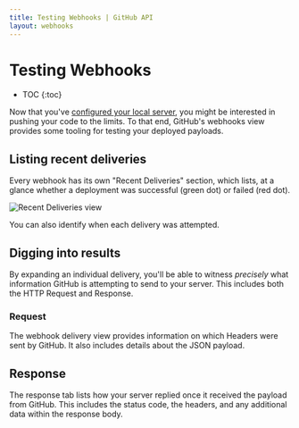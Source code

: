 ```yaml
---
title: Testing Webhooks | GitHub API
layout: webhooks
---
```


# Testing Webhooks

* TOC
{:toc}

Now that you've [configured your local server](/hooks/configuring/), you might
be interested in pushing your code to the limits. To that end, GitHub's webhooks
view provides some tooling for testing your deployed payloads.


## Listing recent deliveries

Every webhook has its own "Recent Deliveries" section, which lists, at a glance
whether a deployment was successful (green dot) or failed (red dot).

![Recent Deliveries view](/images/webhooks_recent_deliveries.png)

You can also identify when each delivery was attempted.

## Digging into results

By expanding an individual delivery, you'll be able to witness *precisely*
what information GitHub is attempting to send to your server. This includes
both the HTTP Request and Response.

### Request

The webhook delivery view provides information on which Headers were sent by GitHub.
It also includes details about the JSON payload.

## Response

The response tab lists how your server replied once it received the payload from
GitHub. This includes the status code, the headers, and any additional data
within the response body.
